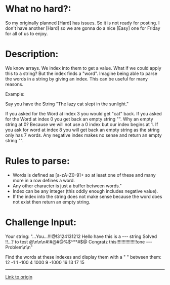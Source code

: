 # What no hard?:

So my originally planned [Hard] has issues. So it is not ready for posting. I don't have another [Hard] so we are gonna do a nice [Easy] one for Friday for all of us to enjoy.

# Description:

We know arrays. We index into them to get a value. What if we could apply this to a string? But the index finds a "word". Imagine being able to parse the words in a string by giving an index. This can be useful for many reasons.


Example: 

Say you have the String "The lazy cat slept in the sunlight."

If you asked for the Word at index 3 you would get "cat" back. If you asked for the Word at index 0 you get back an empty string "". Why an empty string at 0? Because we will not use a 0 index but our index begins at 1. If you ask for word at index 8 you will get back an empty string as the string only has 7 words. Any negative index makes no sense and return an empty string "".

# Rules to parse:

* Words is defined as [a-zA-Z0-9]+ so at least one of these and many more in a row defines a word.
* Any other character is just a buffer between words."
* Index can be any integer (this oddly enough includes negative value). 
* If the index into the string does not make sense because the word does not exist then return an empty string.

# Challenge Input:

Your string:
      "...You...!!!@!3124131212 Hello have this is a --- string   Solved !!...?  to test @\n\n\n#!#@#@%$^**#$@  Congratz this!!!!!!!!!!!!!!!!one ---Problem\n\n"


Find the words at these indexes and display them with a " " between them: 12 -1 1 -100 4 1000 9 -1000 16 13 17 15

---

[Link to origin](https://www.reddit.com/r/dailyprogrammer/299hvt)